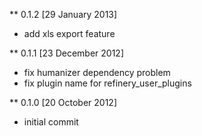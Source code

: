 ** 0.1.2 [29 January 2013]
* add xls export feature

** 0.1.1 [23 December 2012]
* fix humanizer dependency problem
* fix plugin name for refinery_user_plugins

** 0.1.0 [20 October 2012]
* initial commit
